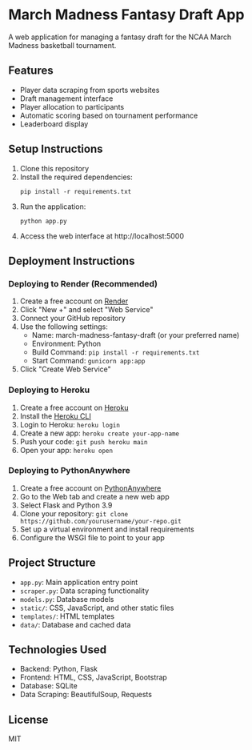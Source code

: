 # March Madness Fantasy Draft App

A web application for managing a fantasy draft for the NCAA March Madness basketball tournament.

## Features

- Player data scraping from sports websites
- Draft management interface
- Player allocation to participants
- Automatic scoring based on tournament performance
- Leaderboard display

## Setup Instructions

1. Clone this repository
2. Install the required dependencies:
   ```
   pip install -r requirements.txt
   ```
3. Run the application:
   ```
   python app.py
   ```
4. Access the web interface at http://localhost:5000

## Deployment Instructions

### Deploying to Render (Recommended)

1. Create a free account on [Render](https://render.com/)
2. Click "New +" and select "Web Service"
3. Connect your GitHub repository
4. Use the following settings:
   - Name: march-madness-fantasy-draft (or your preferred name)
   - Environment: Python
   - Build Command: `pip install -r requirements.txt`
   - Start Command: `gunicorn app:app`
5. Click "Create Web Service"

### Deploying to Heroku

1. Create a free account on [Heroku](https://heroku.com/)
2. Install the [Heroku CLI](https://devcenter.heroku.com/articles/heroku-cli)
3. Login to Heroku: `heroku login`
4. Create a new app: `heroku create your-app-name`
5. Push your code: `git push heroku main`
6. Open your app: `heroku open`

### Deploying to PythonAnywhere

1. Create a free account on [PythonAnywhere](https://www.pythonanywhere.com/)
2. Go to the Web tab and create a new web app
3. Select Flask and Python 3.9
4. Clone your repository: `git clone https://github.com/yourusername/your-repo.git`
5. Set up a virtual environment and install requirements
6. Configure the WSGI file to point to your app

## Project Structure

- `app.py`: Main application entry point
- `scraper.py`: Data scraping functionality
- `models.py`: Database models
- `static/`: CSS, JavaScript, and other static files
- `templates/`: HTML templates
- `data/`: Database and cached data

## Technologies Used

- Backend: Python, Flask
- Frontend: HTML, CSS, JavaScript, Bootstrap
- Database: SQLite
- Data Scraping: BeautifulSoup, Requests

## License

MIT
